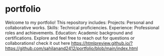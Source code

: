 # portfolio
Welcome to my portfolio! This repository includes: 
 Projects: Personal and collaborative works. 
Skills: Technical proficiencies. 
Experience: Professional roles and achievements.
Education: Academic background and certifications. 
Explore and feel free to reach out for questions or collaborations!
check it out here
https://htmlpreview.github.io/?https://github.com/sahilanand2412/portfolio/blob/main/index.html
